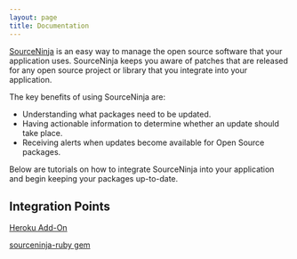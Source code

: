 ```yaml
---
layout: page
title: Documentation
---
```


[SourceNinja](http://www.sourceninja.com) is an easy way to manage the open source software that your application uses. SourceNinja keeps you aware of patches that are released for any open source project or library that you integrate into your application.

The key benefits of using SourceNinja are:

* Understanding what packages need to be updated.
* Having actionable information to determine whether an update should take place.
* Receiving alerts when updates become available for Open Source packages.

Below are tutorials on how to integrate SourceNinja into your application and begin keeping your packages up-to-date.

## Integration Points

[Heroku Add-On](heroku-addon)

[sourceninja-ruby gem](sourceninja-gem)

